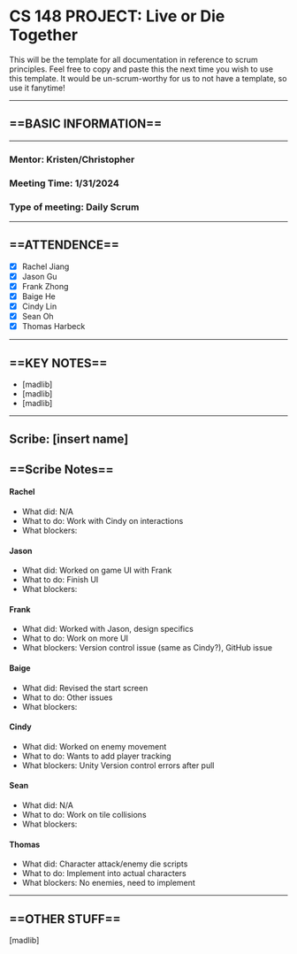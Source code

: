 # CS 148 PROJECT: Live or Die Together

This will be the template for all documentation in reference to scrum principles. Feel free to copy and paste this the next time you wish to use this template. It would be un-scrum-worthy for us to not have a template, so use it fanytime!

_____________________________________________________________________________
## ==BASIC INFORMATION==
_____________________________________________________________________________
### Mentor: Kristen/Christopher
### Meeting Time: 1/31/2024
### Type of meeting: Daily Scrum
_____________________________________________________________________________
## ==ATTENDENCE==
- [x] Rachel Jiang
- [x] Jason Gu
- [x] Frank Zhong
- [x] Baige He
- [x] Cindy Lin
- [x] Sean Oh
- [x] Thomas Harbeck
_____________________________________________________________________________

## ==KEY NOTES==
- [madlib]
- [madlib]
- [madlib]
_____________________________________________________________________________

## Scribe: [insert name]

## ==Scribe Notes==

#### Rachel
- What did: N/A
- What to do: Work with Cindy on interactions
- What blockers:

#### Jason
- What did: Worked on game UI with Frank
- What to do: Finish UI
- What blockers:

#### Frank
- What did: Worked with Jason, design specifics
- What to do: Work on more UI
- What blockers: Version control issue (same as Cindy?), GitHub issue

#### Baige
- What did: Revised the start screen
- What to do: Other issues
- What blockers:

#### Cindy
- What did: Worked on enemy movement
- What to do: Wants to add player tracking
- What blockers: Unity Version control errors after pull

#### Sean
- What did: N/A
- What to do: Work on tile collisions
- What blockers:

#### Thomas
- What did: Character attack/enemy die scripts
- What to do: Implement into actual characters
- What blockers: No enemies, need to implement

_____________________________________________________________________________

## ==OTHER STUFF==
[madlib]
